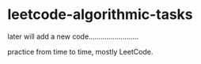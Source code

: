 # leetcode-algorithmic-tasks

later will add a new code.........................

practice from time to time,
mostly LeetCode.


